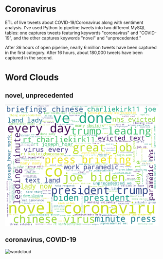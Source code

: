 # Coronavirus
ETL of live tweets about COVID-19/Coronavirus along with sentiment analysis. I've used Python to pipeline tweets into two different MySQL tables: one captures tweets featuring keywords "coronavirus" and "COVID-19", and the other captures keywords "novel" and "unprecedented."

After 36 hours of open pipeline, nearly 6 million tweets have been captured in the first category. After 16 hours, about 180,000 tweets have been captured in the second.

# Word Clouds

## novel, unprecedented

![wordcloud](images/novel_unprecedented.png)

## coronavirus, COVID-19

![wordcloud](images/images/coronavirus.png)
